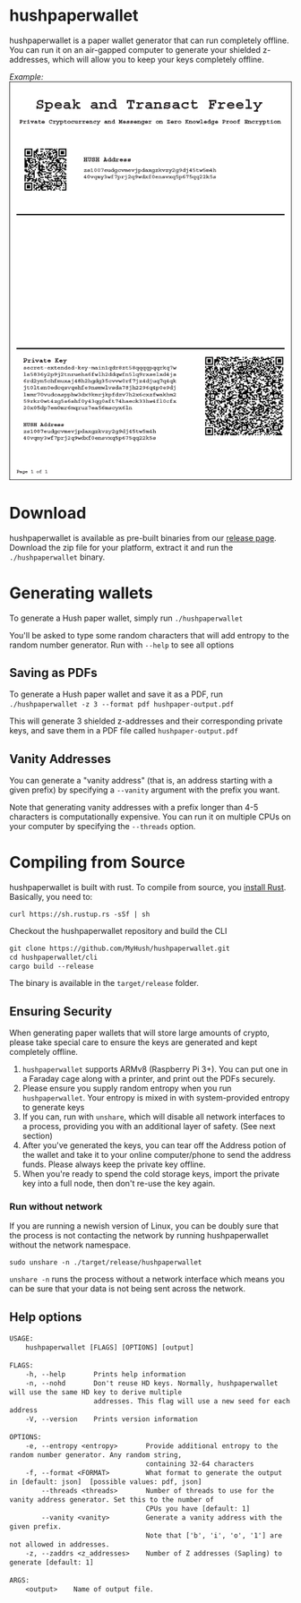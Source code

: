 # hushpaperwallet
hushpaperwallet is a paper wallet generator that can run completely offline.  
You can run it on an air-gapped computer to generate your shielded z-addresses, which will allow you to keep your keys completely offline. 

*Example:*  
![screenshot](hushpaperwallet.png?raw=true)

# Download
hushpaperwallet is available as pre-built binaries from our [release page](https://github.com/MyHush/hushpaperwallet/releases). Download the zip file for your platform, extract it and run the `./hushpaperwallet` binary. 

# Generating wallets
To generate a Hush paper wallet, simply run `./hushpaperwallet`

You'll be asked to type some random characters that will add entropy to the random number generator. Run with `--help` to see all options

## Saving as PDFs
To generate a Hush paper wallet and save it as a PDF, run
`./hushpaperwallet -z 3 --format pdf hushpaper-output.pdf`

This will generate 3 shielded z-addresses and their corresponding private keys, and save them in a PDF file called `hushpaper-output.pdf`

## Vanity Addresses
You can generate a "vanity address" (that is, an address starting with a given prefix) by specifying a `--vanity` argument with the prefix you want. 

Note that generating vanity addresses with a prefix longer than 4-5 characters is computationally expensive. You can run it on multiple CPUs on your computer by specifying the `--threads` option. 

# Compiling from Source
hushpaperwallet is built with rust. To compile from source, you [install Rust](https://www.rust-lang.org/tools/install). Basically, you need to:
```
curl https://sh.rustup.rs -sSf | sh
```
Checkout the hushpaperwallet repository and build the CLI
```
git clone https://github.com/MyHush/hushpaperwallet.git
cd hushpaperwallet/cli
cargo build --release
```

The binary is available in the `target/release` folder.

## Ensuring Security
When generating paper wallets that will store large amounts of crypto, please take special care to ensure the keys are generated and kept completely offline.
1. `hushpaperwallet` supports ARMv8 (Raspberry Pi 3+). You can put one in a Faraday cage along with a printer, and print out the PDFs securely.
2. Please ensure you supply random entropy when you run `hushpaperwallet`. Your entropy is mixed in with system-provided entropy to generate keys
3. If you can, run with `unshare`, which will disable all network interfaces to a process, providing you with an additional layer of safety. (See next section)
4. After you've generated the keys, you can tear off the Address potion of the wallet and take it to your online computer/phone to send the address funds. Please always keep the private key offline. 
5. When you're ready to spend the cold storage keys, import the private key into a full node, then don't re-use the key again. 

### Run without network
If you are running a newish version of Linux, you can be doubly sure that the process is not contacting the network by running hushpaperwallet without the network namespace.

```
sudo unshare -n ./target/release/hushpaperwallet
```
`unshare -n` runs the process without a network interface which means you can be sure that your data is not being sent across the network. 


## Help options
```
USAGE:
    hushpaperwallet [FLAGS] [OPTIONS] [output]

FLAGS:
    -h, --help       Prints help information
    -n, --nohd       Don't reuse HD keys. Normally, hushpaperwallet will use the same HD key to derive multiple
                     addresses. This flag will use a new seed for each address
    -V, --version    Prints version information

OPTIONS:
    -e, --entropy <entropy>       Provide additional entropy to the random number generator. Any random string,
                                  containing 32-64 characters
    -f, --format <FORMAT>         What format to generate the output in [default: json]  [possible values: pdf, json]
        --threads <threads>       Number of threads to use for the vanity address generator. Set this to the number of
                                  CPUs you have [default: 1]
        --vanity <vanity>         Generate a vanity address with the given prefix.
                                  Note that ['b', 'i', 'o', '1'] are not allowed in addresses.
    -z, --zaddrs <z_addresses>    Number of Z addresses (Sapling) to generate [default: 1]

ARGS:
    <output>    Name of output file.
```
